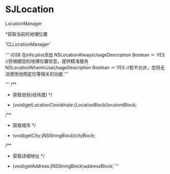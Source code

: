# SJLocation
LocationManager

*获取当前的地理位置

'CLLocationManager'

'''
    iOS8 在info.plist添加
    NSLocationAlwaysUsageDescription Boolean ＝ YES     //将根据您的地理位置信息，提供精准服务
    NSLocationWhenInUseUsageDescription Boolean ＝ YES  //若不允许，您将无法使用地图定位等相关的功能
'''

'''
/**
 *  获取坐标(经纬度)
 */
- (void)getLocationCoordinate:(LocationBlock)locaiontBlock;

/**
 *  获取城市
 */
- (void)getCity:(NSStringBlock)cityBlock;

/**
 *  获取详细地址
 */
- (void)getAddress:(NSStringBlock)addressBlock;
'''

